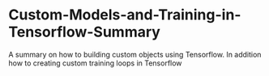 # Custom-Models-and-Training-in-Tensorflow-Summary
A summary on how to building custom objects using Tensorflow. In addition how to creating custom training loops in Tensorflow
